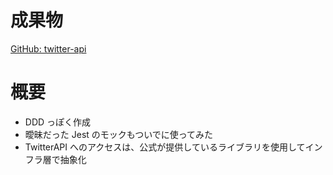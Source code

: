 # 成果物

[GitHub: twitter-api](https://github.com/umirai/twitter-api)

# 概要

- DDD っぽく作成
- 曖昧だった Jest のモックもついでに使ってみた
- TwitterAPI へのアクセスは、公式が提供しているライブラリを使用してインフラ層で抽象化
